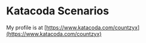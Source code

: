 # Katacoda Scenarios
My profile is at [https://www.katacoda.com/countzyx](https://www.katacoda.com/countzyx)